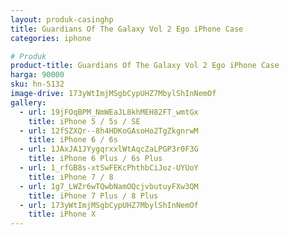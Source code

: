 ```yaml
---
layout: produk-casinghp
title: Guardians Of The Galaxy Vol 2 Ego iPhone Case
categories: iphone

# Produk
product-title: Guardians Of The Galaxy Vol 2 Ego iPhone Case
harga: 90000
sku: hn-5132
image-drive: 173yWtImjMSgbCypUHZ7MbylShInNemOf
gallery:
  - url: 19jFOqBPM_NmWEaJL8khMEH82FT_wmtGx
    title: iPhone 5 / 5s / SE
  - url: 12fSZXQr--8h4HDKoGAsoHo2TgZkgnrwM
    title: iPhone 6 / 6s
  - url: 1JAxJA1JYygqrxxlWtAqcZaLPGP3r0F3G
    title: iPhone 6 Plus / 6s Plus
  - url: 1_rfGB8s-xtSwFEKcPhthbCiJoz-UYUoY
    title: iPhone 7 / 8
  - url: 1g7_LWZr6wTQwbNamOQcjvbutuyFXw3QM
    title: iPhone 7 Plus / 8 Plus
  - url: 173yWtImjMSgbCypUHZ7MbylShInNemOf
    title: iPhone X
---
```

